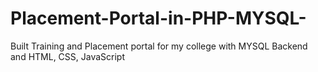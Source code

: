 # Placement-Portal-in-PHP-MYSQL-
Built Training and Placement portal for my college with MYSQL Backend and  HTML, CSS, JavaScript
